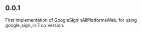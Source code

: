 ## 0.0.1

First Implementation of GoogleSignInAllPlatformsWeb, for using google_sign_in 7.x.x version.

